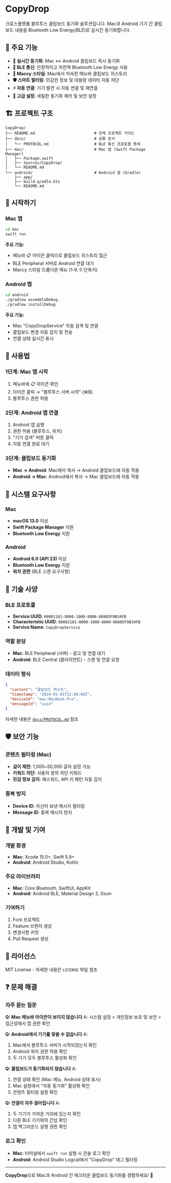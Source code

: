 # CopyDrop

크로스플랫폼 블루투스 클립보드 동기화 솔루션입니다. Mac과 Android 기기 간 클립보드 내용을 Bluetooth Low Energy(BLE)로 실시간 동기화합니다.

## 🌟 주요 기능

- **🔄 실시간 동기화**: Mac ↔ Android 클립보드 즉시 동기화
- **📶 BLE 통신**: 안정적이고 저전력 Bluetooth Low Energy 사용
- **🎯 Maccy 스타일**: Mac에서 익숙한 메뉴바 클립보드 히스토리
- **🛡️ 스마트 필터링**: 민감한 정보 및 대용량 데이터 자동 차단
- **⚡ 자동 연결**: 기기 발견 시 자동 연결 및 재연결
- **🔧 고급 설정**: 세밀한 동기화 제어 및 보안 설정

## 🏗️ 프로젝트 구조

```
CopyDrop/
├── README.md                          # 전체 프로젝트 가이드
├── docs/                              # 공통 문서
│   └── PROTOCOL.md                    # BLE 통신 프로토콜 명세
├── mac/                               # Mac 앱 (Swift Package Manager)
│   ├── Package.swift
│   ├── Sources/CopyDrop/
│   └── README.md
└── android/                           # Android 앱 (Gradle)
    ├── app/
    ├── build.gradle.kts
    └── README.md
```

## 🚀 시작하기

### Mac 앱

```bash
cd mac
swift run
```

**주요 기능:**
- 메뉴바 📋 아이콘 클릭으로 클립보드 히스토리 접근
- BLE Peripheral 서버로 Android 연결 대기
- Maccy 스타일 드롭다운 메뉴 (1-9, 0 단축키)

### Android 앱

```bash
cd android
./gradlew assembleDebug
./gradlew installDebug
```

**주요 기능:**
- Mac "CopyDropService" 자동 검색 및 연결
- 클립보드 변경 자동 감지 및 전송
- 연결 상태 실시간 표시

## 📱 사용법

### 1단계: Mac 앱 시작
1. 메뉴바에 📋 아이콘 확인
2. 아이콘 클릭 → "블루투스 서버 시작" (⌘B)
3. 블루투스 권한 허용

### 2단계: Android 앱 연결
1. Android 앱 실행
2. 권한 허용 (블루투스, 위치)
3. "기기 검색" 버튼 클릭
4. 자동 연결 완료 대기

### 3단계: 클립보드 동기화
- **Mac → Android**: Mac에서 복사 → Android 클립보드에 자동 적용
- **Android → Mac**: Android에서 복사 → Mac 클립보드에 자동 적용

## 🔧 시스템 요구사항

### Mac
- **macOS 13.0** 이상
- **Swift Package Manager** 지원
- **Bluetooth Low Energy** 지원

### Android
- **Android 6.0 (API 23)** 이상
- **Bluetooth Low Energy** 지원
- **위치 권한** (BLE 스캔 요구사항)

## 📡 기술 사양

### BLE 프로토콜
- **Service UUID**: `00001101-0000-1000-8000-00805F9B34FB`
- **Characteristic UUID**: `00002101-0000-1000-8000-00805F9B34FB`  
- **Service Name**: `CopyDropService`

### 역할 분담
- **Mac**: BLE Peripheral (서버) - 광고 및 연결 대기
- **Android**: BLE Central (클라이언트) - 스캔 및 연결 요청

### 데이터 형식
```json
{
  "content": "클립보드 텍스트",
  "timestamp": "2024-01-01T12:00:00Z", 
  "deviceId": "mac-MacBook-Pro",
  "messageId": "uuid"
}
```

자세한 내용은 [`docs/PROTOCOL.md`](docs/PROTOCOL.md) 참조

## 🛡️ 보안 기능

### 콘텐츠 필터링 (Mac)
- **길이 제한**: 1,000~50,000 글자 설정 가능
- **키워드 차단**: 사용자 정의 차단 키워드
- **민감 정보 감지**: 패스워드, API 키 패턴 자동 감지

### 중복 방지
- **Device ID**: 자신이 보낸 메시지 필터링
- **Message ID**: 중복 메시지 방지

## 🔧 개발 및 기여

### 개발 환경
- **Mac**: Xcode 15.0+, Swift 5.9+
- **Android**: Android Studio, Kotlin

### 주요 라이브러리
- **Mac**: Core Bluetooth, SwiftUI, AppKit
- **Android**: Android BLE, Material Design 3, Gson

### 기여하기
1. Fork 프로젝트
2. Feature 브랜치 생성
3. 변경사항 커밋  
4. Pull Request 생성

## 📄 라이선스

MIT License - 자세한 내용은 `LICENSE` 파일 참조

## ❓ 문제 해결

### 자주 묻는 질문

**Q: Mac 메뉴바 아이콘이 보이지 않습니다**
A: 시스템 설정 > 개인정보 보호 및 보안 > 접근성에서 앱 권한 확인

**Q: Android에서 기기를 찾을 수 없습니다**
A: 
1. Mac에서 블루투스 서버가 시작되었는지 확인
2. Android 위치 권한 허용 확인
3. 두 기기 모두 블루투스 활성화 확인

**Q: 클립보드가 동기화되지 않습니다**
A:
1. 연결 상태 확인 (Mac 메뉴, Android 상태 표시)
2. Mac 설정에서 "자동 동기화" 활성화 확인
3. 콘텐츠 필터링 설정 확인

**Q: 연결이 자주 끊어집니다**
A: 
1. 두 기기가 가까운 거리에 있는지 확인
2. 다른 BLE 기기와의 간섭 확인
3. 앱 백그라운드 실행 권한 확인

### 로그 확인
- **Mac**: 터미널에서 `swift run` 실행 시 콘솔 로그 확인
- **Android**: Android Studio Logcat에서 "CopyDrop" 태그 필터링

---

**CopyDrop**으로 Mac과 Android 간 매끄러운 클립보드 동기화를 경험하세요! 🚀